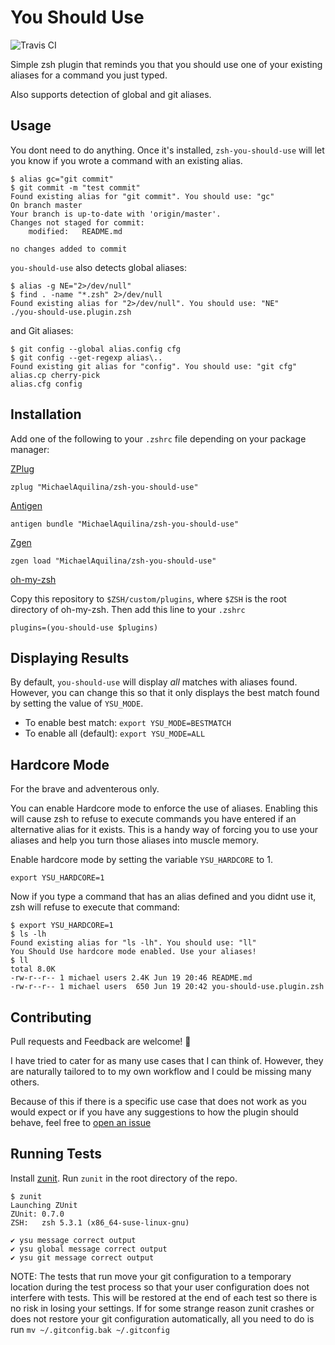 You Should Use
==============

![Travis CI](https://img.shields.io/travis/MichaelAquilina/hashedindex.svg)

Simple zsh plugin that reminds you that you should use one of your existing aliases for a command you just typed.

Also supports detection of global and git aliases.

Usage
-----

You dont need to do anything. Once it's installed, `zsh-you-should-use` will let you know if you wrote a
command with an existing alias.

```
$ alias gc="git commit"
$ git commit -m "test commit"
Found existing alias for "git commit". You should use: "gc"
On branch master
Your branch is up-to-date with 'origin/master'.
Changes not staged for commit:
	modified:   README.md

no changes added to commit
```

`you-should-use` also detects global aliases:

```
$ alias -g NE="2>/dev/null"
$ find . -name "*.zsh" 2>/dev/null
Found existing alias for "2>/dev/null". You should use: "NE"
./you-should-use.plugin.zsh
```

and Git aliases:

```
$ git config --global alias.config cfg
$ git config --get-regexp alias\..
Found existing git alias for "config". You should use: "git cfg"
alias.cp cherry-pick
alias.cfg config
```

Installation
------------

Add one of the following to your `.zshrc` file depending on your package manager:

[ZPlug](https://github.com/zplug/zplug)
```
zplug "MichaelAquilina/zsh-you-should-use"
```

[Antigen](https://github.com/zsh-users/antigen)
```
antigen bundle "MichaelAquilina/zsh-you-should-use"
```

[Zgen](https://github.com/tarjoilija/zgen)
```
zgen load "MichaelAquilina/zsh-you-should-use"
```

[oh-my-zsh](https://github.com/robbyrussell/oh-my-zsh)

Copy this repository to `$ZSH/custom/plugins`, where `$ZSH` is the root directory of oh-my-zsh.  Then add this line to your `.zshrc`
```
plugins=(you-should-use $plugins)
```

Displaying Results
------------------

By default, `you-should-use` will display *all* matches with aliases found. However, you can change
this so that it only displays the best match found by setting the value of `YSU_MODE`.

* To enable best match: `export YSU_MODE=BESTMATCH`
* To enable all (default): `export YSU_MODE=ALL`

Hardcore Mode
-------------

For the brave and adventerous only.

You can enable Hardcore mode to enforce the use of aliases. Enabling this will cause zsh to refuse to execute commands you
have entered if an alternative alias for it exists. This is a handy way of forcing you to use your aliases and help you
turn those aliases into muscle memory.

Enable hardcore mode by setting the variable `YSU_HARDCORE` to 1.

```
export YSU_HARDCORE=1
```

Now if you type a command that has an alias defined and you didnt use it, zsh will refuse to execute that command:

```
$ export YSU_HARDCORE=1
$ ls -lh
Found existing alias for "ls -lh". You should use: "ll"
You Should Use hardcore mode enabled. Use your aliases!
$ ll
total 8.0K
-rw-r--r-- 1 michael users 2.4K Jun 19 20:46 README.md
-rw-r--r-- 1 michael users  650 Jun 19 20:42 you-should-use.plugin.zsh
```

Contributing
------------

Pull requests and Feedback are welcome! :tada:

I have tried to cater for as many use cases that I can think of. However, they are naturally tailored to
to my own workflow and I could be missing many others.

Because of this if there is a specific use case that does not work as you would expect
or if you have any suggestions to how the plugin should behave, feel free to
[open an issue](https://github.com/MichaelAquilina/zsh-you-should-use/issues/new)


Running Tests
-------------

Install [zunit](https://zunit.xyz/). Run `zunit` in the root directory of the repo.

```
$ zunit
Launching ZUnit
ZUnit: 0.7.0
ZSH:   zsh 5.3.1 (x86_64-suse-linux-gnu)

✔ ysu message correct output
✔ ysu global message correct output
✔ ysu git message correct output
```

NOTE: The tests that run move your git configuration to a temporary location during
the test process so that your user configuration does not interfere with tests. This will
be restored at the end of each test so there is no risk in losing your settings. If for
some strange reason zunit crashes or does not restore your git configuration automatically,
all you need to do is run `mv ~/.gitconfig.bak ~/.gitconfig`
